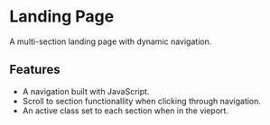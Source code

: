 # Landing Page
A multi-section landing page with dynamic navigation.

## Features
- A navigation built with JavaScript.
- Scroll to section functionallity when clicking through navigation.
- An active class set to each section when in the vieport.